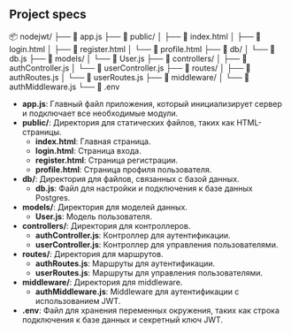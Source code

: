 ## Project specs

📦 nodejwt/
├── 📄 app.js
├── 📁 public/
│ ├── 📄 index.html
│ ├── 📄 login.html
│ ├── 📄 register.html
│ └── 📄 profile.html
├── 📁 db/
│ └── 📄 db.js
├── 📁 models/
│ └── 📄 User.js
├── 📁 controllers/
│ ├── 📄 authController.js
│ └── 📄 userController.js
├── 📁 routes/
│ ├── 📄 authRoutes.js
│ └── 📄 userRoutes.js
├── 📁 middleware/
│ └── 📄 authMiddleware.js
└── 📄 .env

- **app.js**: Главный файл приложения, который инициализирует сервер и подключает все необходимые модули.
- **public/**: Директория для статических файлов, таких как HTML-страницы.
  - **index.html**: Главная страница.
  - **login.html**: Страница входа.
  - **register.html**: Страница регистрации.
  - **profile.html**: Страница профиля пользователя.
- **db/**: Директория для файлов, связанных с базой данных.
  - **db.js**: Файл для настройки и подключения к базе данных Postgres.
- **models/**: Директория для моделей данных.
  - **User.js**: Модель пользователя.
- **controllers/**: Директория для контроллеров.
  - **authController.js**: Контроллер для аутентификации.
  - **userController.js**: Контроллер для управления пользователями.
- **routes/**: Директория для маршрутов.
  - **authRoutes.js**: Маршруты для аутентификации.
  - **userRoutes.js**: Маршруты для управления пользователями.
- **middleware/**: Директория для middleware.
  - **authMiddleware.js**: Middleware для аутентификации с использованием JWT.
- **.env**: Файл для хранения переменных окружения, таких как строка подключения к базе данных и секретный ключ JWT.
